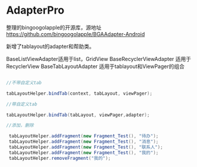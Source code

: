 # AdapterPro
整理的bingoogolapple的开源库，源地址 https://github.com/bingoogolapple/BGAAdapter-Android

新增了tablayout的adapter和帮助类。

BaseListViewAdapter适用于list，GridView
BaseRecyclerViewAdapter 适用于RecyclerView
BaseTabLayoutAdapter 适用于tablayout和ViewPager的组合

```java

//不带自定义tab

tabLayoutHelper.bindTab(context, tabLayout, viewPager);

//带自定义tab

tabLayoutHelper.bindTab(tabLayout, viewPager,adapter);

//添加，删除

 tabLayoutHelper.addFragment(new Fragment_Test(), "待办");
 tabLayoutHelper.addFragment(new Fragment_Test(), "消息");
 tabLayoutHelper.addFragment(new Fragment_Test(), "联系人");
 tabLayoutHelper.addFragment(new Fragment_Test(), "我的");
 tabLayoutHelper.removeFragment("我的");

```